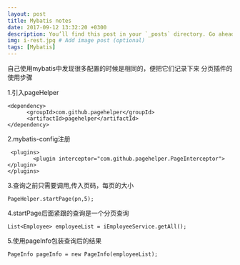 ```yaml
---
layout: post
title: Mybatis notes
date: 2017-09-12 13:32:20 +0300
description: You’ll find this post in your `_posts` directory. Go ahead and edit it and re-build the site to see your changes. # Add post description (optional)
img: i-rest.jpg # Add image post (optional)
tags: [Mybatis]
---
```

自己使用mybatis中发现很多配置的时候是相同的，便把它们记录下来
分页插件的使用步骤





1.引入pageHelper
```
<dependency>
      <groupId>com.github.pagehelper</groupId>
      <artifactId>pagehelper</artifactId>
</dependency>
```
2.mybatis-config注册
```
 <plugins>
        <plugin interceptor="com.github.pagehelper.PageInterceptor"></plugin>
</plugins>
```
3.查询之前只需要调用,传入页码，每页的大小
```
PageHelper.startPage(pn,5);
```
4.startPage后面紧跟的查询是一个分页查询
```
List<Employee> employeeList = iEmployeeService.getAll();
```
5.使用pageInfo包装查询后的结果
```
PageInfo pageInfo = new PageInfo(employeeList);
```

